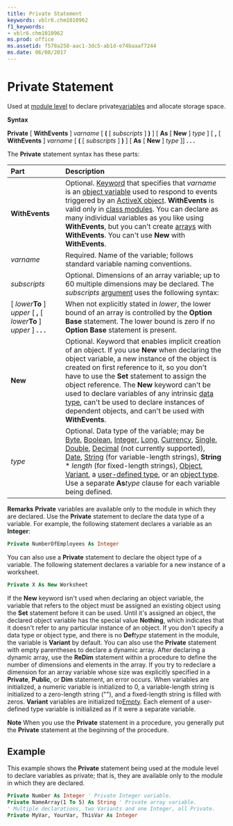 ```yaml
---
title: Private Statement
keywords: vblr6.chm1010962
f1_keywords:
- vblr6.chm1010962
ms.prod: office
ms.assetid: f578a258-aac1-3dc5-ab1d-e74baaaf7244
ms.date: 06/08/2017
---
```



# Private Statement

Used at [module level](vbe-glossary.md) to declare private[variables](vbe-glossary.md) and allocate storage space.

 **Syntax**

 **Private** [ **WithEvents** ] _varname_ [ **(** [ _subscripts_ ] **)** ] [ **As** [ **New** ] _type_ ] [ **,** [ **WithEvents** ] _varname_ [ **(** [ _subscripts_ ] **)** ] [ **As** [ **New** ] _type_ ]] **. . .**

The  **Private** statement syntax has these parts:


|**Part**|**Description**|
|:-----|:-----|
|**WithEvents**|Optional. [Keyword](vbe-glossary.md) that specifies that _varname_ is an [object variable](vbe-glossary.md) used to respond to events triggered by an [ActiveX object](vbe-glossary.md).  **WithEvents** is valid only in [class modules](vbe-glossary.md). You can declare as many individual variables as you like using  **WithEvents**, but you can't create [arrays](vbe-glossary.md) with **WithEvents**. You can't use **New** with **WithEvents**.|
| _varname_|Required. Name of the variable; follows standard variable naming conventions.|
| _subscripts_|Optional. Dimensions of an array variable; up to 60 multiple dimensions may be declared. The  _subscripts_ [argument](vbe-glossary.md) uses the following syntax:|
|[ _lower_**To** ] _upper_ [ **,** [ _lower_**To** ] _upper_ ] **. . .**|When not explicitly stated in  _lower_, the lower bound of an array is controlled by the **Option** **Base** statement. The lower bound is zero if no **Option** **Base** statement is present.|
|**New**|Optional. Keyword that enables implicit creation of an object. If you use  **New** when declaring the object variable, a new instance of the object is created on first reference to it, so you don't have to use the **Set** statement to assign the object reference. The **New** keyword can't be used to declare variables of any intrinsic [data type](vbe-glossary.md), can't be used to declare instances of dependent objects, and can't be used with  **WithEvents**.|
| _type_|Optional. Data type of the variable; may be [Byte](vbe-glossary.md), [Boolean](vbe-glossary.md), [Integer](vbe-glossary.md), [Long](vbe-glossary.md), [Currency](vbe-glossary.md), [Single](vbe-glossary.md), [Double](vbe-glossary.md), [Decimal](vbe-glossary.md) (not currently supported), [Date](vbe-glossary.md), [String](vbe-glossary.md) (for variable-length strings), **String** * _length_ (for fixed-length strings), [Object](vbe-glossary.md), [Variant](vbe-glossary.md), a [user-defined type](vbe-glossary.md), or an [object type](vbe-glossary.md). Use a separate  **As**_type_ clause for each variable being defined.|

**Remarks**
 **Private** variables are available only to the module in which they are declared.
Use the  **Private** statement to declare the data type of a variable. For example, the following statement declares a variable as an **Integer**:



```vb
Private NumberOfEmployees As Integer 

```

You can also use a  **Private** statement to declare the object type of a variable. The following statement declares a variable for a new instance of a worksheet.



```vb
Private X As New Worksheet 

```

If the  **New** keyword isn't used when declaring an object variable, the variable that refers to the object must be assigned an existing object using the **Set** statement before it can be used. Until it's assigned an object, the declared object variable has the special value **Nothing**, which indicates that it doesn't refer to any particular instance of an object.
If you don't specify a data type or object type, and there is no  **Def**_type_ statement in the module, the variable is **Variant** by default.
You can also use the  **Private** statement with empty parentheses to declare a dynamic array. After declaring a dynamic array, use the **ReDim** statement within a procedure to define the number of dimensions and elements in the array. If you try to redeclare a dimension for an array variable whose size was explicitly specified in a **Private**, **Public**, or **Dim** statement, an error occurs.
When variables are initialized, a numeric variable is initialized to 0, a variable-length string is initialized to a zero-length string (""), and a fixed-length string is filled with zeros.  **Variant** variables are initialized to[Empty](vbe-glossary.md). Each element of a user-defined type variable is initialized as if it were a separate variable.

 **Note**  When you use the  **Private** statement in a procedure, you generally put the **Private** statement at the beginning of the procedure.


## Example

This example shows the  **Private** statement being used at the module level to declare variables as private; that is, they are available only to the module in which they are declared.


```vb
Private Number As Integer ' Private Integer variable. 
Private NameArray(1 To 5) As String ' Private array variable. 
' Multiple declarations, two Variants and one Integer, all Private. 
Private MyVar, YourVar, ThisVar As Integer 

```


